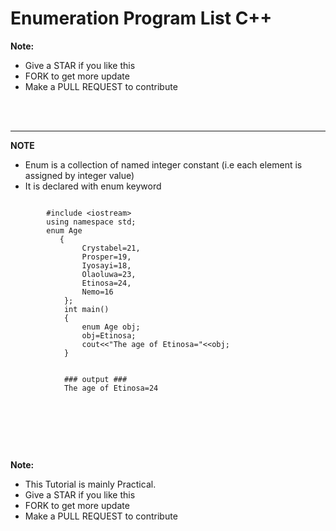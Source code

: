 # Enumeration Program List C++

**Note:**
 - Give a STAR if you like this 
 - FORK to get more update
 - Make a PULL REQUEST to contribute

<br><br>


 <hr>

 **NOTE**
 - Enum is a collection of named integer constant (i.e each element is assigned by integer value)
 - It is declared with enum keyword
 




```

        #include <iostream>
        using namespace std;
        enum Age
           {
                Crystabel=21,
                Prosper=19,
                Iyosayi=18,
                Olaoluwa=23,
                Etinosa=24,
                Nemo=16
            };
            int main()
            {
                enum Age obj;
                obj=Etinosa;
                cout<<"The age of Etinosa="<<obj;
            }


            ### output ###
            The age of Etinosa=24


```

<img>

<br><br><br>



**Note:** 
 - This Tutorial is mainly Practical.
 - Give a STAR if you like this 
 - FORK to get more update
 - Make a PULL REQUEST to contribute










